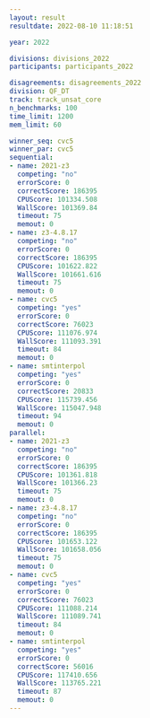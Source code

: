 ```yaml
---
layout: result
resultdate: 2022-08-10 11:18:51

year: 2022

divisions: divisions_2022
participants: participants_2022

disagreements: disagreements_2022
division: QF_DT
track: track_unsat_core
n_benchmarks: 100
time_limit: 1200
mem_limit: 60

winner_seq: cvc5
winner_par: cvc5
sequential:
- name: 2021-z3
  competing: "no"
  errorScore: 0
  correctScore: 186395
  CPUScore: 101334.508
  WallScore: 101369.84
  timeout: 75
  memout: 0
- name: z3-4.8.17
  competing: "no"
  errorScore: 0
  correctScore: 186395
  CPUScore: 101622.822
  WallScore: 101661.616
  timeout: 75
  memout: 0
- name: cvc5
  competing: "yes"
  errorScore: 0
  correctScore: 76023
  CPUScore: 111076.974
  WallScore: 111093.391
  timeout: 84
  memout: 0
- name: smtinterpol
  competing: "yes"
  errorScore: 0
  correctScore: 20833
  CPUScore: 115739.456
  WallScore: 115047.948
  timeout: 94
  memout: 0
parallel:
- name: 2021-z3
  competing: "no"
  errorScore: 0
  correctScore: 186395
  CPUScore: 101361.818
  WallScore: 101366.23
  timeout: 75
  memout: 0
- name: z3-4.8.17
  competing: "no"
  errorScore: 0
  correctScore: 186395
  CPUScore: 101653.122
  WallScore: 101658.056
  timeout: 75
  memout: 0
- name: cvc5
  competing: "yes"
  errorScore: 0
  correctScore: 76023
  CPUScore: 111088.214
  WallScore: 111089.741
  timeout: 84
  memout: 0
- name: smtinterpol
  competing: "yes"
  errorScore: 0
  correctScore: 56016
  CPUScore: 117410.656
  WallScore: 113765.221
  timeout: 87
  memout: 0
---
```

